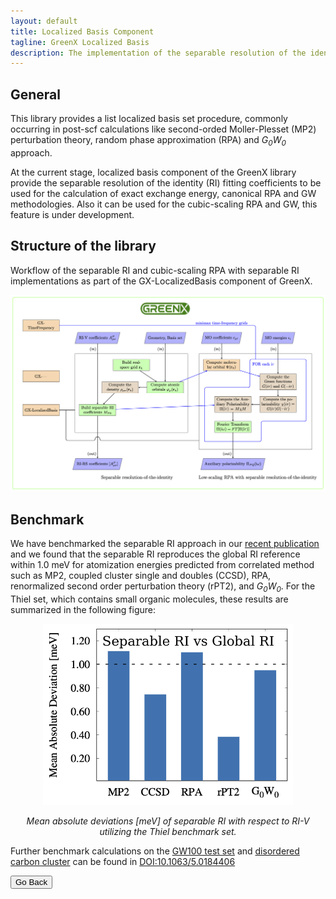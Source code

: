 ```yaml
---
layout: default
title: Localized Basis Component
tagline: GreenX Localized Basis
description: The implementation of the separable resolution of the identity
---
```


## General
This library provides a list localized basis set procedure, commonly occurring in post-scf calculations like second-orded Moller-Plesset (MP2) perturbation theory, random phase approximation (RPA) and <em>G<sub>0</sub>W<sub>0</sub></em> approach.

At the current stage, localized basis component of the GreenX library provide the separable resolution of the identity (RI) fitting coefficients to be used for the calculation of exact exchange energy, canonical RPA and GW methodologies. Also it can be used for the cubic-scaling RPA and GW, this feature is under development.

## Structure of the library
Workflow of the separable RI and cubic-scaling RPA with separable RI implementations as part of the GX-LocalizedBasis component of GreenX.

<p align="center">
  <img src="./img/Localizedbasis_structure.png" alt="Localizedbasis_structure" width="700">
</p>

## Benchmark

We have benchmarked the separable RI approach in our [recent publication](https://doi.org/10.1063/5.0184406) and we found that the separable RI reproduces the global RI reference within 1.0 meV for atomization energies predicted from correlated method such as MP2, coupled cluster single and doubles (CCSD), RPA, renormalized second order perturbation theory (rPT2), and <em>G<sub>0</sub>W<sub>0</sub></em>. For the Thiel set, which contains small organic molecules, these results are summarized in the following figure:

<p align="center">
  <img src="./img/Localizedbasis_validation.png" alt="Localizedbasis_validation" width="400">
</p>
<p align="center">
<em> Mean absolute deviations [meV] of separable RI with respect to RI-V utilizing the Thiel benchmark set.
</em></p>

Further benchmark calculations on the [GW100 test set](https://pubs.acs.org/doi/10.1021/acs.jctc.5b00453) and [disordered carbon cluster](https://doi.org/10.1021/acs.chemmater.1c04279) can be found in [DOI:10.1063/5.0184406](https://doi.org/10.1063/5.0184406)



<button onclick="goBack()">Go Back</button>

<script>
function goBack() {
  window.history.back();
}
</script>
